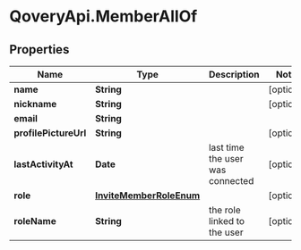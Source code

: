 # QoveryApi.MemberAllOf

## Properties

Name | Type | Description | Notes
------------ | ------------- | ------------- | -------------
**name** | **String** |  | [optional] 
**nickname** | **String** |  | [optional] 
**email** | **String** |  | 
**profilePictureUrl** | **String** |  | [optional] 
**lastActivityAt** | **Date** | last time the user was connected | [optional] 
**role** | [**InviteMemberRoleEnum**](InviteMemberRoleEnum.md) |  | [optional] 
**roleName** | **String** | the role linked to the user | [optional] 


